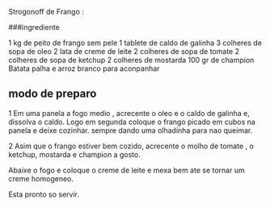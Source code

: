 Strogonoff de Frango :

###ingrediente


1 kg de peito de frango sem pele 
1 tablete de caldo de galinha
3 colheres de sopa de oleo
2 lata de creme de leite
2 colheres de sopa de tomate
2 colheres de sopa de ketchup
2 colheres de mostarda
100 gr de champion
Batata palha e arroz branco para aconpanhar


## modo de preparo


1 Em uma panela a fogo medio , acrecente o oleo e o caldo de galinha e, dissolva o caldo. Logo em 
segunda coloque o frango picado  em cubos na panela e deixe cozinhar. sempre dando uma olhadinha para nao queimar.

2 Asim que o frango estiver bem cozido, acrecente o molho de tomate , o ketchup, mostarda e champion a gosto.

Abaixe o fogo e coloque  o creme de leite e mexa bem ate se tornar um creme homogeneo.

Esta pronto so servir.

